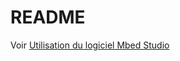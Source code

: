 # README

Voir [Utilisation du logiciel Mbed Studio](../Utilisation%20du%20logiciel%20Mbed%20Studio.md)

